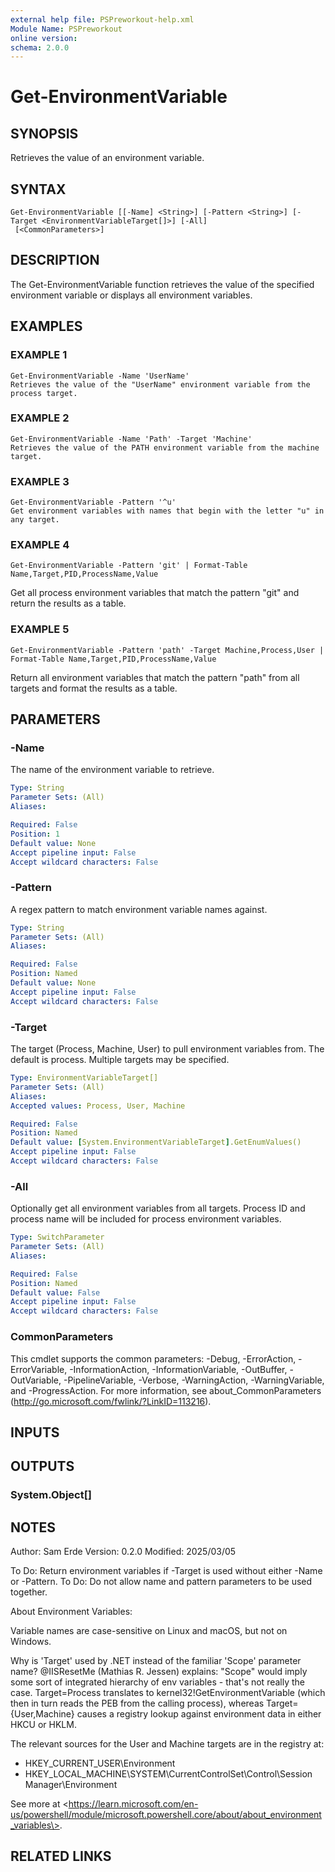 ```yaml
---
external help file: PSPreworkout-help.xml
Module Name: PSPreworkout
online version:
schema: 2.0.0
---
```


# Get-EnvironmentVariable

## SYNOPSIS
Retrieves the value of an environment variable.

## SYNTAX

```
Get-EnvironmentVariable [[-Name] <String>] [-Pattern <String>] [-Target <EnvironmentVariableTarget[]>] [-All]
 [<CommonParameters>]
```

## DESCRIPTION
The Get-EnvironmentVariable function retrieves the value of the specified environment variable or displays all environment variables.

## EXAMPLES

### EXAMPLE 1
```
Get-EnvironmentVariable -Name 'UserName'
Retrieves the value of the "UserName" environment variable from the process target.
```

### EXAMPLE 2
```
Get-EnvironmentVariable -Name 'Path' -Target 'Machine'
Retrieves the value of the PATH environment variable from the machine target.
```

### EXAMPLE 3
```
Get-EnvironmentVariable -Pattern '^u'
Get environment variables with names that begin with the letter "u" in any target.
```

### EXAMPLE 4
```
Get-EnvironmentVariable -Pattern 'git' | Format-Table Name,Target,PID,ProcessName,Value
```

Get all process environment variables that match the pattern "git" and return the results as a table.

### EXAMPLE 5
```
Get-EnvironmentVariable -Pattern 'path' -Target Machine,Process,User | Format-Table Name,Target,PID,ProcessName,Value
```

Return all environment variables that match the pattern "path" from all targets and format the results as a table.

## PARAMETERS

### -Name
The name of the environment variable to retrieve.

```yaml
Type: String
Parameter Sets: (All)
Aliases:

Required: False
Position: 1
Default value: None
Accept pipeline input: False
Accept wildcard characters: False
```

### -Pattern
A regex pattern to match environment variable names against.

```yaml
Type: String
Parameter Sets: (All)
Aliases:

Required: False
Position: Named
Default value: None
Accept pipeline input: False
Accept wildcard characters: False
```

### -Target
The target (Process, Machine, User) to pull environment variables from.
The default is process.
Multiple targets may be specified.

```yaml
Type: EnvironmentVariableTarget[]
Parameter Sets: (All)
Aliases:
Accepted values: Process, User, Machine

Required: False
Position: Named
Default value: [System.EnvironmentVariableTarget].GetEnumValues()
Accept pipeline input: False
Accept wildcard characters: False
```

### -All
Optionally get all environment variables from all targets.
Process ID and process name will be included for process environment variables.

```yaml
Type: SwitchParameter
Parameter Sets: (All)
Aliases:

Required: False
Position: Named
Default value: False
Accept pipeline input: False
Accept wildcard characters: False
```

### CommonParameters
This cmdlet supports the common parameters: -Debug, -ErrorAction, -ErrorVariable, -InformationAction, -InformationVariable, -OutBuffer, -OutVariable, -PipelineVariable, -Verbose, -WarningAction, -WarningVariable, and -ProgressAction. 
For more information, see about_CommonParameters (http://go.microsoft.com/fwlink/?LinkID=113216).

## INPUTS

## OUTPUTS

### System.Object[]
## NOTES
Author: Sam Erde
Version: 0.2.0
Modified: 2025/03/05

To Do: Return environment variables if -Target is used without either -Name or -Pattern.
To Do: Do not allow name and pattern parameters to be used together.

About Environment Variables:

Variable names are case-sensitive on Linux and macOS, but not on Windows.

Why is 'Target' used by .NET instead of the familiar 'Scope' parameter name?
@IISResetMe (Mathias R.
Jessen) explains:
"Scope" would imply some sort of integrated hierarchy of env variables - that's not really the case.
Target=Process translates to kernel32!GetEnvironmentVariable (which then in turn reads the PEB from
the calling process), whereas Target={User,Machine} causes a registry lookup against environment
data in either HKCU or HKLM.

The relevant sources for the User and Machine targets are in the registry at:
- HKEY_CURRENT_USER\Environment
- HKEY_LOCAL_MACHINE\SYSTEM\CurrentControlSet\Control\Session Manager\Environment

See more at \<https://learn.microsoft.com/en-us/powershell/module/microsoft.powershell.core/about/about_environment_variables\>.

## RELATED LINKS
